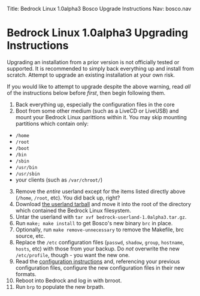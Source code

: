 Title: Bedrock Linux 1.0alpha3 Bosco Upgrade Instructions
Nav: bosco.nav

Bedrock Linux 1.0alpha3 Upgrading Instructions
==============================================

Upgrading an installation from a prior version is not officially tested or
supported.  It is recommended to simply back everything up and install from
scratch.  Attempt to upgrade an existing installation at your own risk.

If you would like to attempt to upgrade despite the above warning, read *all*
of the instructions below before *first*, then begin following them.

1. Back everything up, especially the configuration files in the core
2. Boot from some other medium (such as a LiveCD or LiveUSB) and mount your
Bedrock Linux parittions within it.  You may skip mounting partitions which
contain only:
 - `/home`
 - `/root`
 - `/boot`
 - `/bin`
 - `/sbin`
 - `/usr/bin`
 - `/usr/sbin`
 - your clients (such as `/var/chroot/`)
3. Remove the *entire* userland except for the items listed directly above
(`/home`, `/root`, etc).  You did back up, right?
4. Download [the userland tarball](bedrock-userland-1.0alpha3.tar.gz) and move it into the root of the directory which contained the Bedrock Linux filesystem.
5. Untar the userland with `tar xvf bedrock-userland-1.0alpha3.tar.gz`.
6. Run `make; make install` to get Bosco's new binary `brc` in place.
7. Optionally, run `make remove-unnecessary` to remove the Makefile, brc
source, etc.
8. Replace the `/etc` configuration files (`passwd`, `shadow`, `group`,
`hostname`, `hosts`, etc) with those from your backup.  Do *not* overwrite the
new `/etc/profile`, though - you want the new one.
9. Read the [configuration instructions](configure.html) and, referencing your
previous configuration files, configure the new configuration files in their
new formats.
10. Reboot into Bedrock and log in with brroot.
11. Run `brp` to populate the new brpath.
